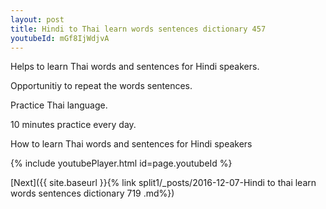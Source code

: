 ```yaml
---
layout: post
title: Hindi to Thai learn words sentences dictionary 457 
youtubeId: mGf8IjWdjvA
---
```

 
 
Helps to learn Thai words and sentences for Hindi speakers.

Opportunitiy to repeat the words sentences. 

Practice Thai language. 
 
10 minutes practice every day. 
 
How to learn Thai words and sentences for Hindi speakers 
 
{% include youtubePlayer.html id=page.youtubeId %}
 
 
[Next]({{ site.baseurl }}{% link  split1/_posts/2016-12-07-Hindi to thai learn words sentences dictionary 719 .md%})
 
